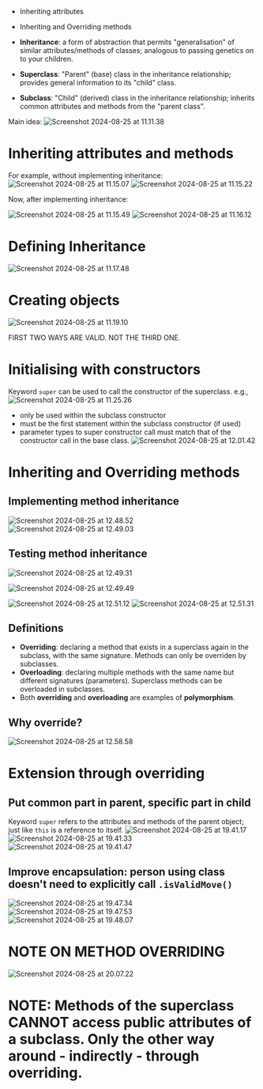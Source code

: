 - Inheriting attributes
- Inheriting and Overriding methods

- **Inheritance**: a form of abstraction that permits "generalisation" of similar attributes/methods of classes; analogous to passing genetics on to your children.
- **Superclass**: "Parent" (base) class in the inheritance relationship; provides general information to its "child" class.
- **Subclass**: "Child" (derived) class in the inheritance relationship; inherits common attributes and methods from the "parent class".

Main idea:
![Screenshot 2024-08-25 at 11.11.38](Screenshot%202024-08-25%20at%2011.11.38.png)
# Inheriting attributes and methods
For example, without implementing inheritance:
![Screenshot 2024-08-25 at 11.15.07](Screenshot%202024-08-25%20at%2011.15.07.png)
![Screenshot 2024-08-25 at 11.15.22](Screenshot%202024-08-25%20at%2011.15.22.png)

Now, after implementing inheritance:

![Screenshot 2024-08-25 at 11.15.49](Screenshot%202024-08-25%20at%2011.15.49.png)
![Screenshot 2024-08-25 at 11.16.12](Screenshot%202024-08-25%20at%2011.16.12.png)
# Defining Inheritance
![Screenshot 2024-08-25 at 11.17.48](Screenshot%202024-08-25%20at%2011.17.48.png)
# Creating objects
![Screenshot 2024-08-25 at 11.19.10](Screenshot%202024-08-25%20at%2011.19.10.png)

FIRST TWO WAYS ARE VALID. NOT THE THIRD ONE.
# Initialising with constructors
Keyword `super` can be used to call the constructor of the superclass. e.g.,
![Screenshot 2024-08-25 at 11.25.26](Screenshot%202024-08-25%20at%2011.25.26.png)

- only be used within the subclass constructor
- must be the first statement within the subclass constructor (if used)
- parameter types to super constructor call must match that of the constructor call in the base class.
![Screenshot 2024-08-25 at 12.01.42](Screenshot%202024-08-25%20at%2012.01.42.png)
# Inheriting and Overriding methods
## Implementing method inheritance
![Screenshot 2024-08-25 at 12.48.52](Screenshot%202024-08-25%20at%2012.48.52.png)
![Screenshot 2024-08-25 at 12.49.03](Screenshot%202024-08-25%20at%2012.49.03.png)
## Testing method inheritance
![Screenshot 2024-08-25 at 12.49.31](Screenshot%202024-08-25%20at%2012.49.31.png)

![Screenshot 2024-08-25 at 12.49.49](Screenshot%202024-08-25%20at%2012.49.49.png)

![Screenshot 2024-08-25 at 12.51.12](Screenshot%202024-08-25%20at%2012.51.12.png)
![Screenshot 2024-08-25 at 12.51.31](Screenshot%202024-08-25%20at%2012.51.31.png)
## Definitions
- **Overriding**: declaring a method that exists in a superclass again in the subclass, with the same signature. Methods can only be overriden by subclasses.
- **Overloading**: declaring multiple methods with the same name but different signatures (parameters). Superclass methods can be overloaded in subclasses.
- Both **overriding** and **overloading** are examples of **polymorphism**.
## Why override?
![Screenshot 2024-08-25 at 12.58.58](Screenshot%202024-08-25%20at%2012.58.58.png)
# Extension through overriding
## Put common part in parent, specific part in child
Keyword `super` refers to the attributes and methods of the parent object; just like `this` is a reference to itself.
![Screenshot 2024-08-25 at 19.41.17](Screenshot%202024-08-25%20at%2019.41.17.png)
![Screenshot 2024-08-25 at 19.41.33](Screenshot%202024-08-25%20at%2019.41.33.png)
![Screenshot 2024-08-25 at 19.41.47](Screenshot%202024-08-25%20at%2019.41.47.png)
## Improve encapsulation: person using class doesn't need to explicitly call `.isValidMove()`
![Screenshot 2024-08-25 at 19.47.34](Screenshot%202024-08-25%20at%2019.47.34.png)
![Screenshot 2024-08-25 at 19.47.53](Screenshot%202024-08-25%20at%2019.47.53.png)
![Screenshot 2024-08-25 at 19.48.07](Screenshot%202024-08-25%20at%2019.48.07.png)
# NOTE ON METHOD OVERRIDING
![Screenshot 2024-08-25 at 20.07.22](Screenshot%202024-08-25%20at%2020.07.22.png)
# NOTE: Methods of the superclass CANNOT access public attributes of a subclass. Only the other way around - indirectly - through overriding.
